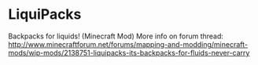LiquiPacks
==========

Backpacks for liquids! (Minecraft Mod)
More info on forum thread: http://www.minecraftforum.net/forums/mapping-and-modding/minecraft-mods/wip-mods/2138751-liquipacks-its-backpacks-for-fluids-never-carry
